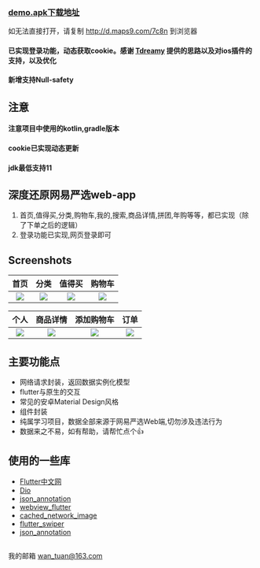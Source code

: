 ### [demo.apk下载地址](http://d.maps9.com/7c8n) 
如无法直接打开，请复制 http://d.maps9.com/7c8n 到浏览器 

#### 已实现登录功能，动态获取cookie。感谢 [Tdreamy](https://github.com/Tdreamy) 提供的思路以及对ios插件的支持，以及优化
#### 新增支持Null-safety


## 注意
#### 注意项目中使用的kotlin,gradle版本
#### cookie已实现动态更新
#### jdk最低支持11


## 深度还原网易严选web-app
1. 首页,值得买,分类,购物车,我的,搜索,商品详情,拼团,年购等等，都已实现（除了下单之后的逻辑）
2. 登录功能已实现,网页登录即可


## Screenshots
|         首页         |        分类         |         值得买         |         购物车         |
| :------------------: | :-------------------: | :----------------------: | :----------------------: |
| ![](./screenshot/wechatimg95.jpeg) | ![](./screenshot/wechatimg93.jpeg) | ![](./screenshot/wechatimg94.jpeg) | ![](./screenshot/wechatimg89.jpeg) |

|         个人          |        商品详情        |         添加购物车        |          订单           |
| :-------------------: | :-------------------------: | :----------------------------: | :-------------------------: |
| ![](./screenshot/wechatimg87.jpeg) | ![](./screenshot/wechatimg92.jpg) | ![](./screenshot/wechatimg91.jpg) | ![](./screenshot/wechatimg98.jpeg) |


## 主要功能点
- 网络请求封装，返回数据实例化模型
- flutter与原生的交互
- 常见的安卓Material Design风格
- 组件封装
- 纯属学习项目，数据全部来源于网易严选Web端,切勿涉及违法行为
- 数据来之不易，如有帮助，请帮忙点个👍


## 使用的一些库
- [Flutter中文网](https://flutterchina.club/)
- [Dio](https://pub.flutter-io.cn/packages/dio)
- [json_annotation](https://pub.flutter-io.cn/packages/json_annotation)
- [webview_flutter](https://pub.flutter-io.cn/packages/webview_flutter)
- [cached_network_image](https://pub.flutter-io.cn/packages/cached_network_image)
- [flutter_swiper](https://pub.flutter-io.cn/packages/flutter_swiper)
- [json_annotation](https://pub.flutter-io.cn/packages?q=json_annotation)


##
我的邮箱 wan_tuan@163.com

